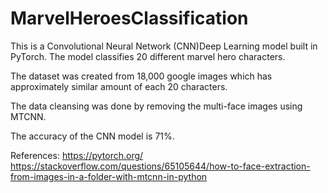 # MarvelHeroesClassification

This is a Convolutional Neural Network (CNN)Deep Learning model built in PyTorch. The model classifies 20 different marvel hero characters.

The dataset was created from 18,000 google images which has approximately similar amount of each 20 characters. 

The data cleansing was done by removing the multi-face images using MTCNN.

The accuracy of the CNN model is 71%.

References:
https://pytorch.org/
https://stackoverflow.com/questions/65105644/how-to-face-extraction-from-images-in-a-folder-with-mtcnn-in-python
